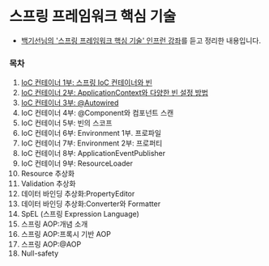 # 스프링 프레임워크 핵심 기술

* [백기선님의 '스프링 프레임워크 핵심 기술' 인프런 강좌](https://www.inflearn.com/course/spring-framework_core/dashboard)를 듣고 정리한 내용입니다.

### 목차

1. [IoC 컨테이너 1부: 스프링 IoC 컨테이너와 빈](https://github.com/oh29oh29/spring-core-study/blob/master/Index01.md)
2. [IoC 컨테이너 2부: ApplicationContext와 다양한 빈 설정 방법](https://github.com/oh29oh29/spring-core-study/blob/master/Index02.md)
3. [IoC 컨테이너 3부: @Autowired](https://github.com/oh29oh29/spring-core-study/blob/master/Index03.md)
4. IoC 컨테이너 4부: @Component와 컴포넌트 스캔
5. IoC 컨테이너 5부: 빈의 스코프
6. IoC 컨테이너 6부: Environment 1부. 프로파일
7. IoC 컨테이너 7부: Environment 2부: 프로퍼티
8. IoC 컨테이너 8부: ApplicationEventPublisher
9. IoC 컨테이너 9부: ResourceLoader
10. Resource 추상화
11. Validation 추상화
12. 데이터 바인딩 추상화:PropertyEditor
13. 데이터 바인딩 추상화:Converter와 Formatter
14. SpEL (스프링 Expression Language)
15. 스프링 AOP:개념 소개
16. 스프링 AOP:프록시 기반 AOP
17. 스프링 AOP:@AOP
18. Null-safety
